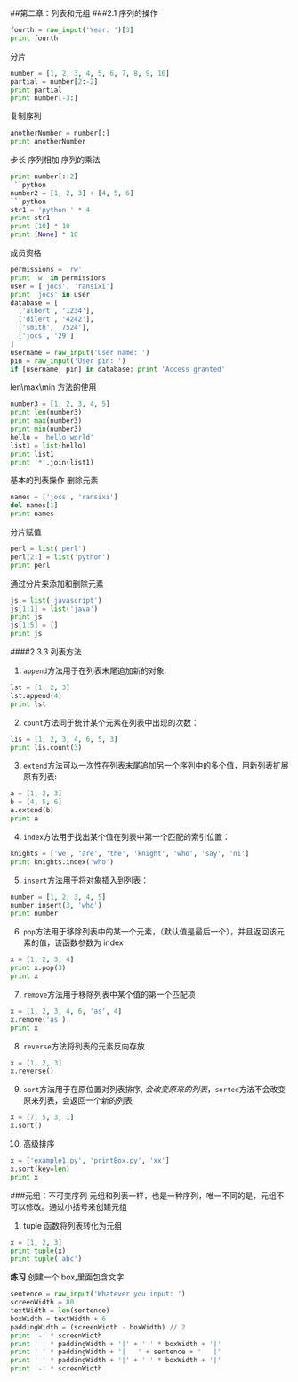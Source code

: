 ##第二章：列表和元组
###2.1 序列的操作
```python
fourth = raw_input('Year: ')[3]
print fourth
```
分片
```python
number = [1, 2, 3, 4, 5, 6, 7, 8, 9, 10]
partial = number[2:-2]
print partial
print number[-3:]
```
复制序列
```python
anotherNumber = number[:]
print anotherNumber
```
步长
序列相加
序列的乘法
```python
print number[::2]
```python
number2 = [1, 2, 3] + [4, 5, 6]
```python
str1 = 'python ' * 4
print str1
print [10] * 10
print [None] * 10
```
成员资格
```python
permissions = 'rw'
print 'w' in permissions
user = ['jocs', 'ransixi']
print 'jocs' in user
database = [
  ['albert', '1234'],
  ['dilert', '4242'],
  ['smith', '7524'],
  ['jocs', '29']
]
username = raw_input('User name: ')
pin = raw_input('User pin: ')
if [username, pin] in database: print 'Access granted'
```
len\max\min 方法的使用
```python
number3 = [1, 2, 3, 4, 5]
print len(number3)
print max(number3)
print min(number3)
hello = 'hello world'
list1 = list(hello)
print list1
print '*'.join(list1)
```
基本的列表操作
删除元素
```python
names = ['jocs', 'ransixi']
del names[1]
print names
```
分片赋值
```python
perl = list('perl')
perl[2:] = list('python')
print perl
```
通过分片来添加和删除元素
```python
js = list('javascript')
js[1:1] = list('java')
print js
js[1:5] = []
print js
```
####2.3.3 列表方法
1. `append`方法用于在列表末尾追加新的对象:
```python
lst = [1, 2, 3]
lst.append(4)
print lst
```
2. `count`方法同于统计某个元素在列表中出现的次数：
```python
lis = [1, 2, 3, 4, 6, 5, 3]
print lis.count(3)
```
3. `extend`方法可以一次性在列表末尾追加另一个序列中的多个值，用新列表扩展原有列表:
```python
a = [1, 2, 3]
b = [4, 5, 6]
a.extend(b)
print a
```
4. `index`方法用于找出某个值在列表中第一个匹配的索引位置：
```python
knights = ['we', 'are', 'the', 'knight', 'who', 'say', 'ni']
print knights.index('who')
```
5. `insert`方法用于将对象插入到列表：
```python
number = [1, 2, 3, 4, 5]
number.insert(3, 'who')
print number
```
6. `pop`方法用于移除列表中的某一个元素，（默认值是最后一个），并且返回该元素的值，该函数参数为 index
```python
x = [1, 2, 3, 4]
print x.pop(3)
print x
```
7. `remove`方法用于移除列表中某个值的第一个匹配项
```python
x = [1, 2, 3, 4, 6, 'as', 4]
x.remove('as')
print x
```
8. `reverse`方法将列表的元素反向存放
```python
x = [1, 2, 3]
x.reverse()
```
9. `sort`方法用于在原位置对列表排序, *会改变原来的列表*，`sorted`方法不会改变原来列表，会返回一个新的列表
```python
x = [7, 5, 3, 1]
x.sort()
```
10. 高级排序
```python
x = ['example1.py', 'printBox.py', 'xx']
x.sort(key=len)
print x
```
###元组：不可变序列
元组和列表一样，也是一种序列，唯一不同的是，元组不可以修改。通过小括号来创建元组
1. tuple 函数将列表转化为元组
```python
x = [1, 2, 3]
print tuple(x)
print tuple('abc')
```
**练习** 创建一个 box,里面包含文字
```python
sentence = raw_input('Whatever you input: ')
screenWidth = 80
textWidth = len(sentence)
boxWidth = textWidth + 6
paddingWidth = (screenWidth - boxWidth) // 2
print '-' * screenWidth
print ' ' * paddingWidth + '|' + ' ' * boxWidth + '|'
print ' ' * paddingWidth + '|   ' + sentence + '   |' 
print ' ' * paddingWidth + '|' + ' ' * boxWidth + '|'
print '-' * screenWidth
```